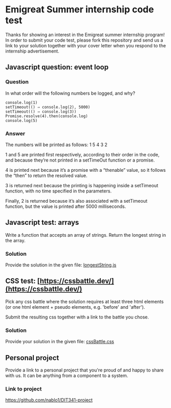 # Emigreat Summer internship code test

Thanks for showing an interest in the Emigreat summer internship program!  In order to submit your code test, please fork this repository and send us a link to your solution together with your cover letter when you respond to the internship advertisement.

## Javascript question: event loop

### Question

In what order will the following numbers be logged, and why?

```
console.log(1)
setTimeout(() ⇒ console.log(2), 5000)
setTimeout(() ⇒ console.log(3))
Promise.resolve(4).then(console.log)
console.log(5)
```

### Answer

The numbers will be printed as follows:
1
5
4
3
2

1 and 5 are printed first respectively, according to their order in the code, and because they’re not printed in a setTimeOut function or a promise.

4 is printed next because it’s a promise with a “thenable” value, so it follows the “then” to return the resolved value.

3 is returned next because the printing is happening inside a setTimeout function, with no time specified in the parameters.

Finally, 2 is returned because it’s also associated with a setTimeout function, but the value is printed after 5000 milliseconds.

## Javascript test: arrays

Write a function that accepts an array of strings. Return the longest string in the array.

### Solution
Provide the solution in the given file: [longestString.js](https://github.com/emigreat-dev/internship-code-test/blob/main/longestString.js)

## CSS test: [https://cssbattle.dev/](https://cssbattle.dev/)
Pick any css battle where the solution requires at least three html elements (or one html element + pseudo elements, e.g. 'before' and 'after').

Submit the resulting css together with a link to the battle you chose.

### Solution
Provide your solution in the given file: [cssBattle.css](https://github.com/emigreat-dev/internship-code-test/blob/main/cssBattle.css)

## Personal project

Provide a link to a personal project that you're proud of and happy to share with us. It can be anything from a component to a system.

### Link to project
https://github.com/nablo1/DIT341-project
